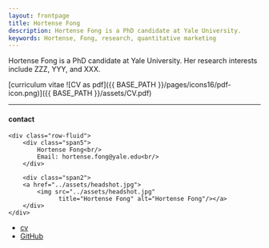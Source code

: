 ```yaml
---
layout: frontpage
title: Hortense Fong
description: Hortense Fong is a PhD candidate at Yale University.
keywords: Hortense, Fong, research, quantitative marketing
---
```


Hortense Fong is a PhD candidate at Yale University. Her research interests include ZZZ, YYY, and XXX.

[curriculum vitae ![CV as pdf]({{ BASE_PATH }}/pages/icons16/pdf-icon.png)]({{ BASE_PATH }}/assets/CV.pdf)<br/>


---


<div class="container">
<h4><a name="contact"></a>contact</h4>

    <div class="row-fluid">
        <div class="span5">
            Hortense Fong<br/>
            Email: hortense.fong@yale.edu<br/>
        </div>

        <div class="span2">
        <a href="../assets/headshot.jpg">
            <img src="../assets/headshot.jpg"
                  title="Hortense Fong" alt="Hortense Fong"/></a>
        </div>
    </div>
</div>

<div class="navbar">
  <div class="navbar-inner">
      <ul class="nav">
          <li><a href="{{ BASE_PATH }}/assets/CV.pdf">cv</a></li>
          <li><a href="https://github.com/hortensefong">GitHub</a></li>
      </ul>
  </div>
</div>
